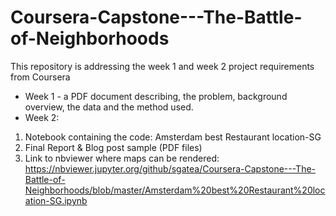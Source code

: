 # Coursera-Capstone---The-Battle-of-Neighborhoods

This repository is addressing the week 1 and week 2 project requirements from Coursera

* Week 1 - a PDF document describing, the problem, background overview, the data and the method used.
* Week 2:
1. Notebook containing the code: Amsterdam best Restaurant location-SG
2. Final Report & Blog post sample (PDF files)
3. Link to nbviewer where maps can be rendered: https://nbviewer.jupyter.org/github/sgatea/Coursera-Capstone---The-Battle-of-Neighborhoods/blob/master/Amsterdam%20best%20Restaurant%20location-SG.ipynb




